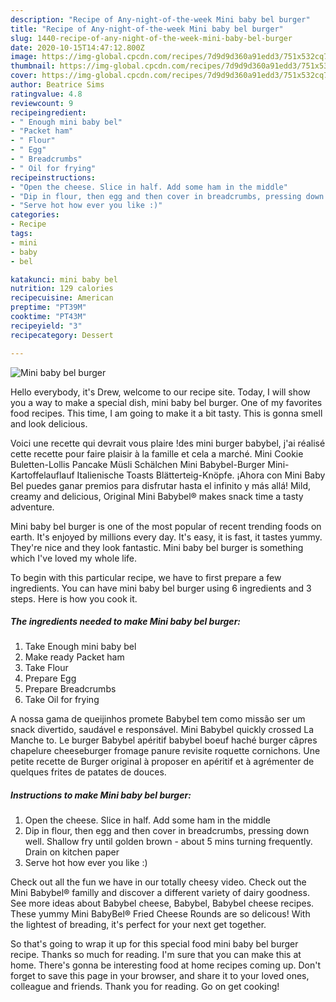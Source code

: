 ```yaml
---
description: "Recipe of Any-night-of-the-week Mini baby bel burger"
title: "Recipe of Any-night-of-the-week Mini baby bel burger"
slug: 1440-recipe-of-any-night-of-the-week-mini-baby-bel-burger
date: 2020-10-15T14:47:12.800Z
image: https://img-global.cpcdn.com/recipes/7d9d9d360a91edd3/751x532cq70/mini-baby-bel-burger-recipe-main-photo.jpg
thumbnail: https://img-global.cpcdn.com/recipes/7d9d9d360a91edd3/751x532cq70/mini-baby-bel-burger-recipe-main-photo.jpg
cover: https://img-global.cpcdn.com/recipes/7d9d9d360a91edd3/751x532cq70/mini-baby-bel-burger-recipe-main-photo.jpg
author: Beatrice Sims
ratingvalue: 4.8
reviewcount: 9
recipeingredient:
- " Enough mini baby bel"
- "Packet ham"
- " Flour"
- " Egg"
- " Breadcrumbs"
- " Oil for frying"
recipeinstructions:
- "Open the cheese. Slice in half. Add some ham in the middle"
- "Dip in flour, then egg and then cover in breadcrumbs, pressing down well. Shallow fry until golden brown - about 5 mins turning frequently. Drain on kitchen paper"
- "Serve hot how ever you like :)"
categories:
- Recipe
tags:
- mini
- baby
- bel

katakunci: mini baby bel 
nutrition: 129 calories
recipecuisine: American
preptime: "PT39M"
cooktime: "PT43M"
recipeyield: "3"
recipecategory: Dessert

---
```



![Mini baby bel burger](https://img-global.cpcdn.com/recipes/7d9d9d360a91edd3/751x532cq70/mini-baby-bel-burger-recipe-main-photo.jpg)

Hello everybody, it's Drew, welcome to our recipe site. Today, I will show you a way to make a special dish, mini baby bel burger. One of my favorites food recipes. This time, I am going to make it a bit tasty. This is gonna smell and look delicious.

Voici une recette qui devrait vous plaire !des mini burger babybel, j&#39;ai réalisé cette recette pour faire plaisir à la famille et cela a marché. Mini Cookie Buletten-Lollis Pancake Müsli Schälchen Mini Babybel-Burger Mini-Kartoffelauflauf Italienische Toasts Blätterteig-Knöpfe. ¡Ahora con Mini Baby Bel puedes ganar premios para disfrutar hasta el infinito y más allá! Mild, creamy and delicious, Original Mini Babybel® makes snack time a tasty adventure.

Mini baby bel burger is one of the most popular of recent trending foods on earth. It's enjoyed by millions every day. It's easy, it is fast, it tastes yummy. They're nice and they look fantastic. Mini baby bel burger is something which I've loved my whole life.


To begin with this particular recipe, we have to first prepare a few ingredients. You can have mini baby bel burger using 6 ingredients and 3 steps. Here is how you cook it.

<!--inarticleads1-->

##### The ingredients needed to make Mini baby bel burger:

1. Take  Enough mini baby bel
1. Make ready Packet ham
1. Take  Flour
1. Prepare  Egg
1. Prepare  Breadcrumbs
1. Take  Oil for frying


A nossa gama de queijinhos promete Babybel tem como missão ser um snack divertido, saudável e responsável. Mini Babybel quickly crossed La Manche to. Le burger Babybel apéritif babybel boeuf haché burger câpres chapelure cheeseburger fromage panure revisite roquette cornichons. Une petite recette de Burger original à proposer en apéritif et à agrémenter de quelques frites de patates de douces. 

<!--inarticleads2-->

##### Instructions to make Mini baby bel burger:

1. Open the cheese. Slice in half. Add some ham in the middle
1. Dip in flour, then egg and then cover in breadcrumbs, pressing down well. Shallow fry until golden brown - about 5 mins turning frequently. Drain on kitchen paper
1. Serve hot how ever you like :)


Check out all the fun we have in our totally cheesy video. Check out the Mini Babybel® familly and discover a different variety of dairy goodness. See more ideas about Babybel cheese, Babybel, Babybel cheese recipes. These yummy Mini BabyBel® Fried Cheese Rounds are so delicous! With the lightest of breading, it&#39;s perfect for your next get together. 

So that's going to wrap it up for this special food mini baby bel burger recipe. Thanks so much for reading. I'm sure that you can make this at home. There's gonna be interesting food at home recipes coming up. Don't forget to save this page in your browser, and share it to your loved ones, colleague and friends. Thank you for reading. Go on get cooking!
